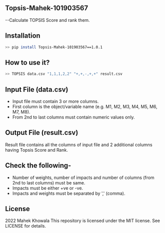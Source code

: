 ## Topsis-Mahek-101903567

--Calculate TOPSIS Score and rank them.

## Installation

```sh
>> pip install Topsis-Mahek-101903567==1.0.1
```

## How to use it?

```sh
>> TOPSIS data.csv "1,1,1,2,2" "+,+,-,+,+" result.csv
```

## Input File (data.csv)

- Input file must contain 3 or more columns.
- First column is the object/variable name (e.g. M1, M2, M3, M4, M5, M6, M7, M8).
- From 2nd to last columns must contain numeric values only.

## Output File (result.csv)

Result file contains all the columns of input file and 2 additional columns having Topsis Score and Rank.

## Check the following-

- Number of weights, number of impacts and number of columns (from 2nd to last columns) must be same.
- Impacts must be either +ve or -ve.
- Impacts and weights must be separated by ',' (comma).

## License

2022 Mahek Khowala
This repository is licensed under the MIT license. See LICENSE for details.

